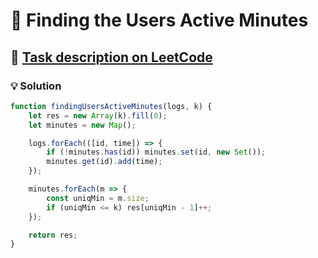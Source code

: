 # 📝 Finding the Users Active Minutes

## 🔗 [Task description on LeetCode](https://leetcode.com/problems/finding-the-users-active-minutes/description/)

### 💡 Solution

```javascript
function findingUsersActiveMinutes(logs, k) {
    let res = new Array(k).fill(0);
    let minutes = new Map();

    logs.forEach(([id, time]) => {
        if (!minutes.has(id)) minutes.set(id, new Set());
        minutes.get(id).add(time);
    });

    minutes.forEach(m => {
        const uniqMin = m.size;
        if (uniqMin <= k) res[uniqMin - 1]++;
    });

    return res;
}
```
